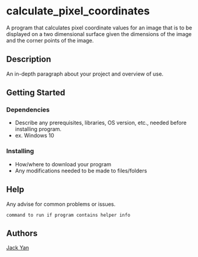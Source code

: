 # calculate_pixel_coordinates

A program that calculates pixel coordinate values for an image that is to be displayed on a two dimensional surface given the dimensions of the image and the corner points of the image.

## Description

An in-depth paragraph about your project and overview of use.

## Getting Started

### Dependencies

* Describe any prerequisites, libraries, OS version, etc., needed before installing program.
* ex. Windows 10

### Installing

* How/where to download your program
* Any modifications needed to be made to files/folders

## Help

Any advise for common problems or issues.
```
command to run if program contains helper info
```

## Authors

[Jack Yan](https://www.linkedin.com/in/yan-jack/)
